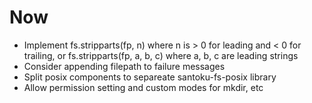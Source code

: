# Now

- Implement fs.stripparts(fp, n) where n is > 0 for leading and < 0 for
  trailing, or fs.stripparts(fp, a, b, c) where a, b, c are leading strings
- Consider appending filepath to failure messages
- Split posix components to separeate santoku-fs-posix library
- Allow permission setting and custom modes for mkdir, etc
